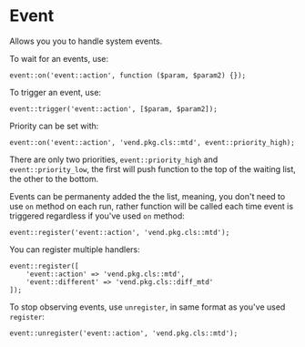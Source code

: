 # Event

Allows you you to handle system events.

To wait for an events, use:

    event::on('event::action', function ($param, $param2) {});

To trigger an event, use:

    event::trigger('event::action', [$param, $param2]);

Priority can be set with:

    event::on('event::action', 'vend.pkg.cls::mtd', event::priority_high);

There are only two priorities, `event::priority_high` and
`event::priority_low`, the first will push function to the top of
the waiting list, the other to the bottom.

Events can be permanenty added the the list, meaning, you don't need to use
`on` method on each run, rather function will be called each time event is
triggered regardless if you've used `on` method:

    event::register('event::action', 'vend.pkg.cls::mtd');

You can register multiple handlers:

    event::register([
        'event::action' => 'vend.pkg.cls::mtd',
        'event::different' => 'vend.pkg.cls::diff_mtd'
    ]);

To stop observing events, use `unregister`,
in same format as you've used `register`:

    event::unregister('event::action', 'vend.pkg.cls::mtd');
